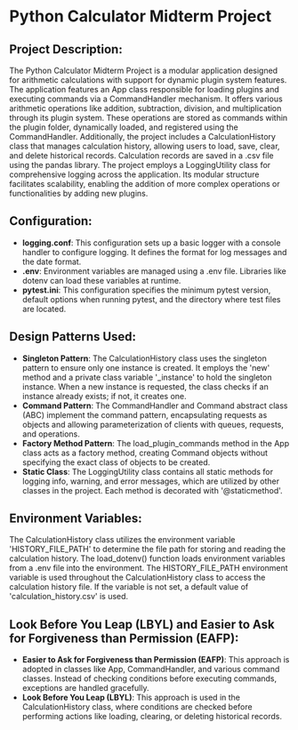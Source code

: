 # Python Calculator Midterm Project

## Project Description:

The Python Calculator Midterm Project is a modular application designed for arithmetic calculations with support for dynamic plugin system features. The application features an App class responsible for loading plugins and executing commands via a CommandHandler mechanism. It offers various arithmetic operations like addition, subtraction, division, and multiplication through its plugin system. These operations are stored as commands within the plugin folder, dynamically loaded, and registered using the CommandHandler. Additionally, the project includes a CalculationHistory class that manages calculation history, allowing users to load, save, clear, and delete historical records. Calculation records are saved in a .csv file using the pandas library. The project employs a LoggingUtility class for comprehensive logging across the application. Its modular structure facilitates scalability, enabling the addition of more complex operations or functionalities by adding new plugins.

## Configuration:

- **logging.conf**: This configuration sets up a basic logger with a console handler to configure logging. It defines the format for log messages and the date format.
- **.env**: Environment variables are managed using a .env file. Libraries like dotenv can load these variables at runtime.
- **pytest.ini**: This configuration specifies the minimum pytest version, default options when running pytest, and the directory where test files are located.

## Design Patterns Used:

- **Singleton Pattern**: The CalculationHistory class uses the singleton pattern to ensure only one instance is created. It employs the 'new' method and a private class variable '_instance' to hold the singleton instance. When a new instance is requested, the class checks if an instance already exists; if not, it creates one.
- **Command Pattern**: The CommandHandler and Command abstract class (ABC) implement the command pattern, encapsulating requests as objects and allowing parameterization of clients with queues, requests, and operations.
- **Factory Method Pattern**: The load_plugin_commands method in the App class acts as a factory method, creating Command objects without specifying the exact class of objects to be created.
- **Static Class**: The LoggingUtility class contains all static methods for logging info, warning, and error messages, which are utilized by other classes in the project. Each method is decorated with '@staticmethod'.

## Environment Variables:

The CalculationHistory class utilizes the environment variable 'HISTORY_FILE_PATH' to determine the file path for storing and reading the calculation history. The load_dotenv() function loads environment variables from a .env file into the environment. The HISTORY_FILE_PATH environment variable is used throughout the CalculationHistory class to access the calculation history file. If the variable is not set, a default value of 'calculation_history.csv' is used.

## Look Before You Leap (LBYL) and Easier to Ask for Forgiveness than Permission (EAFP):

- **Easier to Ask for Forgiveness than Permission (EAFP)**: This approach is adopted in classes like App, CommandHandler, and various command classes. Instead of checking conditions before executing commands, exceptions are handled gracefully.
- **Look Before You Leap (LBYL)**: This approach is used in the CalculationHistory class, where conditions are checked before performing actions like loading, clearing, or deleting historical records.
